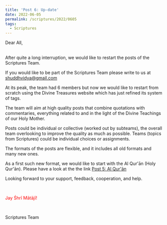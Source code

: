 ```yaml
---
title: 'Post 6: Up-date'
date: 2022-06-05
permalink: /scriptures/2022/0605
tags:
  - Scriptures
---
```


Dear All,

<br>
After quite a long interruption, we would like to restart the posts of the Scriptures Team.

If you would like to be part of the Scriptures Team please write to us at shuddhvidya@gmail.com

At its peak, the team had 6 members but now we would like to restart from scratch using the Divine Treasures website which has just refined its system of tags. 

The team will aim at high quality posts that combine quotations with commentaries, everything related to and in the light of the Divine Teachings of our Holy Mother. 

Posts could be individual or collective (worked out by subteams), the overall team overlooking to improve the quality as much as possible. Teams (topics from Scriptures) could be individual choices or assignments.

The formats of the posts are flexible, and it includes all old formats and many new ones.

As a first such new format, we would like to start with the Al Qur'ān (Holy Qur'ān). Please have a look at the the link
<a href="https://seven-teams.github.io/scriptures/2022/0604">Post 5: Al Qur'ān</a>

Looking forward to your support, feedback, cooperation, and help.

<br>
<p style="color:red;">Jay Śhrī Mātājī!<br></p>

<br>

Scriptures Team